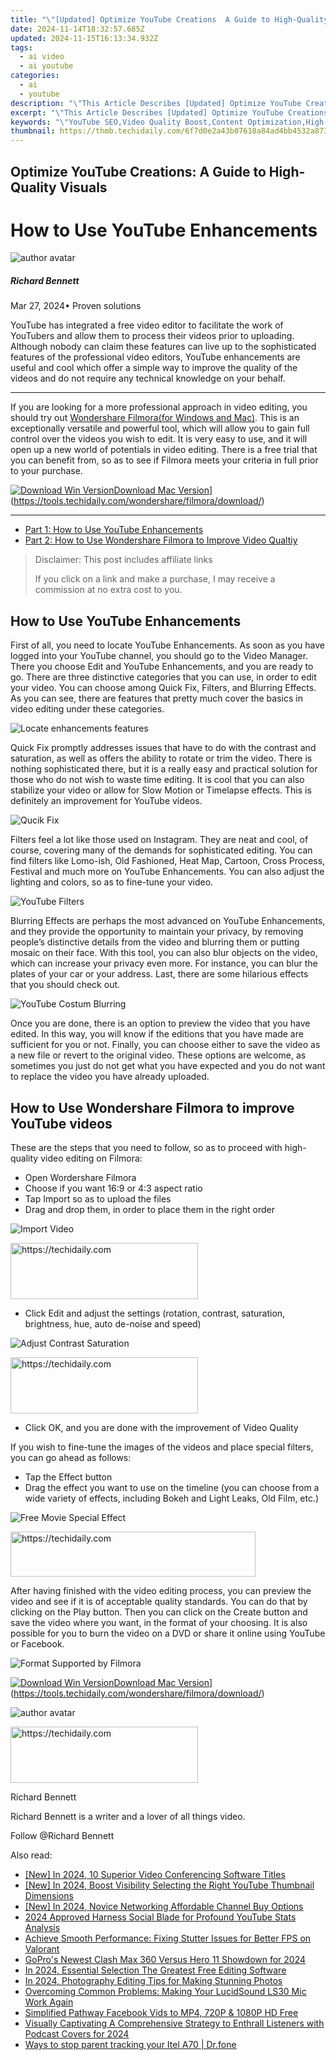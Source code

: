 ```yaml
---
title: "\"[Updated] Optimize YouTube Creations  A Guide to High-Quality Visuals\""
date: 2024-11-14T18:32:57.685Z
updated: 2024-11-15T16:13:34.932Z
tags:
  - ai video
  - ai youtube
categories:
  - ai
  - youtube
description: "\"This Article Describes [Updated] Optimize YouTube Creations: A Guide to High-Quality Visuals\""
excerpt: "\"This Article Describes [Updated] Optimize YouTube Creations: A Guide to High-Quality Visuals\""
keywords: "\"YouTube SEO,Video Quality Boost,Content Optimization,High-Res Videos,Digital Marketing,Engaging Visuals,Creator Strategy\""
thumbnail: https://thmb.techidaily.com/6f7d0e2a43b07618a84ad4bb4532a87360d4eb5cc4017e6eac185e39f8838773.jpg
---
```


## Optimize YouTube Creations: A Guide to High-Quality Visuals

# How to Use YouTube Enhancements

![author avatar](https://images.wondershare.com/filmora/article-images/richard-bennett.jpg)

##### Richard Bennett

 Mar 27, 2024• Proven solutions

 YouTube has integrated a free video editor to facilitate the work of YouTubers and allow them to process their videos prior to uploading. Although nobody can claim these features can live up to the sophisticated features of the professional video editors, YouTube enhancements are useful and cool which offer a simple way to improve the quality of the videos and do not require any technical knowledge on your behalf.

---

 If you are looking for a more professional approach in video editing, you should try out [Wondershare Filmora(for Windows and Mac)](https://tools.techidaily.com/wondershare/filmora/download/). This is an exceptionally versatile and powerful tool, which will allow you to gain full control over the videos you wish to edit. It is very easy to use, and it will open up a new world of potentials in video editing. There is a free trial that you can benefit from, so as to see if Filmora meets your criteria in full prior to your purchase.

[![Download Win Version](https://images.wondershare.com/filmora/guide/download-btn-win.jpg)](https://tools.techidaily.com/wondershare/filmora/download/)[Download Mac Version](https://images.wondershare.com/filmora/guide/download-btn-mac.jpg)](https://tools.techidaily.com/wondershare/filmora/download/)

---

* [Part 1: How to Use YouTube Enhancements](#part1)
* [Part 2: How to Use Wondershare Filmora to Improve Video Qualtiy](#part2)

>  Disclaimer: This post includes affiliate links
>
>  If you click on a link and make a purchase, I may receive a commission at no extra cost to you.
>

## How to Use YouTube Enhancements

 First of all, you need to locate YouTube Enhancements. As soon as you have logged into your YouTube channel, you should go to the Video Manager. There you choose Edit and YouTube Enhancements, and you are ready to go. There are three distinctive categories that you can use, in order to edit your video. You can choose among Quick Fix, Filters, and Blurring Effects. As you can see, there are features that pretty much cover the basics in video editing under these categories.

![Locate enhancements features](https://images.wondershare.com/filmora/article-images/locate-enhancements-feature.jpg )

 Quick Fix promptly addresses issues that have to do with the contrast and saturation, as well as offers the ability to rotate or trim the video. There is nothing sophisticated there, but it is a really easy and practical solution for those who do not wish to waste time editing. It is cool that you can also stabilize your video or allow for Slow Motion or Timelapse effects. This is definitely an improvement for YouTube videos.

![Qucik Fix](https://images.wondershare.com/filmora/article-images/quick-fix.jpg )

 Filters feel a lot like those used on Instagram. They are neat and cool, of course, covering many of the demands for sophisticated editing. You can find filters like Lomo-ish, Old Fashioned, Heat Map, Cartoon, Cross Process, Festival and much more on YouTube Enhancements. You can also adjust the lighting and colors, so as to fine-tune your video.

![YouTube Filters](https://images.wondershare.com/filmora/article-images/youtube-filters.jpg )

 Blurring Effects are perhaps the most advanced on YouTube Enhancements, and they provide the opportunity to maintain your privacy, by removing people’s distinctive details from the video and blurring them or putting mosaic on their face. With this tool, you can also blur objects on the video, which can increase your privacy even more. For instance, you can blur the plates of your car or your address. Last, there are some hilarious effects that you should check out.

![YouTube Costum Blurring](https://images.wondershare.com/filmora/article-images/youtube-costum-blurring.jpg )

 Once you are done, there is an option to preview the video that you have edited. In this way, you will know if the editions that you have made are sufficient for you or not. Finally, you can choose either to save the video as a new file or revert to the original video. These options are welcome, as sometimes you just do not get what you have expected and you do not want to replace the video you have already uploaded.

## How to Use Wondershare Filmora to improve YouTube videos

 These are the steps that you need to follow, so as to proceed with high-quality video editing on Filmora:

* Open Wordershare Filmora
* Choose if you want 16:9 or 4:3 aspect ratio
* Tap Import so as to upload the files
* Drag and drop them, in order to place them in the right order

![Import Video](https://images.wondershare.com/filmora/article-images/import-videos.jpg )

<!-- affiliate ads begin -->
<a href="https://aligracehair.sjv.io/c/5597632/2047346/19272" target="_top" id="2047346">
  <img src="//a.impactradius-go.com/display-ad/19272-2047346" border="0" alt="https://techidaily.com" width="300" height="90"/>
</a>
<img height="0" width="0" src="https://aligracehair.sjv.io/i/5597632/2047346/19272" style="position:absolute;visibility:hidden;" border="0" />
<!-- affiliate ads end -->

* Click Edit and adjust the settings (rotation, contrast, saturation, brightness, hue, auto de-noise and speed)

![Adjust Contrast Saturation](https://images.wondershare.com/filmora/article-images/adjust-contrast-saturation.jpg )

<!-- affiliate ads begin -->
<a href="https://laganoo.pxf.io/c/5597632/1528693/16446" target="_top" id="1528693">
  <img src="//a.impactradius-go.com/display-ad/16446-1528693" border="0" alt="https://techidaily.com" width="300" height="90"/>
</a>
<img height="0" width="0" src="https://laganoo.pxf.io/i/5597632/1528693/16446" style="position:absolute;visibility:hidden;" border="0" />
<!-- affiliate ads end -->

* Click OK, and you are done with the improvement of Video Quality

 If you wish to fine-tune the images of the videos and place special filters, you can go ahead as follows:

* Tap the Effect button
* Drag the effect you want to use on the timeline (you can choose from a wide variety of effects, including Bokeh and Light Leaks, Old Film, etc.)

![Free Movie Special Effect](https://images.wondershare.com/filmora/article-images/free-movie-special-effects.jpg )

<!-- affiliate ads begin -->
<a href="https://aligracehair.sjv.io/c/5597632/2135403/19272" target="_top" id="2135403">
  <img src="//a.impactradius-go.com/display-ad/19272-2135403" border="0" alt="https://techidaily.com" width="392" height="72"/>
</a>
<img height="0" width="0" src="https://aligracehair.sjv.io/i/5597632/2135403/19272" style="position:absolute;visibility:hidden;" border="0" />
<!-- affiliate ads end -->

 After having finished with the video editing process, you can preview the video and see if it is of acceptable quality standards. You can do that by clicking on the Play button. Then you can click on the Create button and save the video where you want, in the format of your choosing. It is also possible for you to burn the video on a DVD or share it online using YouTube or Facebook.

![Format Supported by Filmora](https://images.wondershare.com/filmora/article-images/format-supported-by-filmora.png )

[![Download Win Version](https://images.wondershare.com/filmora/guide/download-btn-win.jpg)](https://tools.techidaily.com/wondershare/filmora/download/)[Download Mac Version](https://images.wondershare.com/filmora/guide/download-btn-mac.jpg)](https://tools.techidaily.com/wondershare/filmora/download/)

![author avatar](https://images.wondershare.com/filmora/article-images/richard-bennett.jpg)

<!-- affiliate ads begin -->
<a href="https://aligracehair.sjv.io/c/5597632/1997717/19272" target="_top" id="1997717">
  <img src="//a.impactradius-go.com/display-ad/19272-1997717" border="0" alt="https://techidaily.com" width="300" height="90"/>
</a>
<img height="0" width="0" src="https://aligracehair.sjv.io/i/5597632/1997717/19272" style="position:absolute;visibility:hidden;" border="0" />
<!-- affiliate ads end -->

Richard Bennett

Richard Bennett is a writer and a lover of all things video.

Follow @Richard Bennett

<ins class="adsbygoogle"
     style="display:block"
     data-ad-format="autorelaxed"
     data-ad-client="ca-pub-7571918770474297"
     data-ad-slot="1223367746"></ins>

<ins class="adsbygoogle"
     style="display:block"
     data-ad-client="ca-pub-7571918770474297"
     data-ad-slot="8358498916"
     data-ad-format="auto"
     data-full-width-responsive="true"></ins>

<span class="atpl-alsoreadstyle">Also read:</span>
<div><ul>
<li><a href="https://screen-capture.techidaily.com/new-in-2024-10-superior-video-conferencing-software-titles/"><u>[New] In 2024, 10 Superior Video Conferencing Software Titles</u></a></li>
<li><a href="https://youtube-webster.techidaily.com/n-2024-boost-visibility-selecting-the-right-youtube-thumbnail-dimensions/"><u>[New] In 2024, Boost Visibility Selecting the Right YouTube Thumbnail Dimensions</u></a></li>
<li><a href="https://youtube-webster.techidaily.com/n-2024-novice-networking-affordable-channel-buy-options/"><u>[New] In 2024, Novice Networking Affordable Channel Buy Options</u></a></li>
<li><a href="https://youtube-webster.techidaily.com/approved-harness-social-blade-for-profound-youtube-stats-analysis/"><u>2024 Approved Harness Social Blade for Profound YouTube Stats Analysis</u></a></li>
<li><a href="https://program-issues.techidaily.com/achieve-smooth-performance-fixing-stutter-issues-for-better-fps-on-valorant/"><u>Achieve Smooth Performance: Fixing Stutter Issues for Better FPS on Valorant</u></a></li>
<li><a href="https://some-techniques.techidaily.com/gopros-newest-clash-max-360-versus-hero-11-showdown-for-2024/"><u>GoPro's Newest Clash Max 360 Versus Hero 11 Showdown for 2024</u></a></li>
<li><a href="https://youtube-webster.techidaily.com/24-essential-selection-the-greatest-free-editing-software/"><u>In 2024, Essential Selection The Greatest Free Editing Software</u></a></li>
<li><a href="https://extra-approaches.techidaily.com/in-2024-photography-editing-tips-for-making-stunning-photos/"><u>In 2024, Photography Editing Tips for Making Stunning Photos</u></a></li>
<li><a href="https://sound-issues.techidaily.com/overcoming-common-problems-making-your-lucidsound-ls30-mic-work-again/"><u>Overcoming Common Problems: Making Your LucidSound LS30 Mic Work Again</u></a></li>
<li><a href="https://facebook-video-content.techidaily.com/simplified-pathway-facebook-vids-to-mp4-720p-and-1080p-hd-free/"><u>Simplified Pathway Facebook Vids to MP4, 720P & 1080P HD Free</u></a></li>
<li><a href="https://audio-editing.techidaily.com/visually-captivating-a-comprehensive-strategy-to-enthrall-listeners-with-podcast-covers-for-2024/"><u>Visually Captivating A Comprehensive Strategy to Enthrall Listeners with Podcast Covers for 2024</u></a></li>
<li><a href="https://android-location-track.techidaily.com/ways-to-stop-parent-tracking-your-itel-a70-drfone-by-drfone-virtual-android/"><u>Ways to stop parent tracking your Itel A70 | Dr.fone</u></a></li>
</ul></div>

